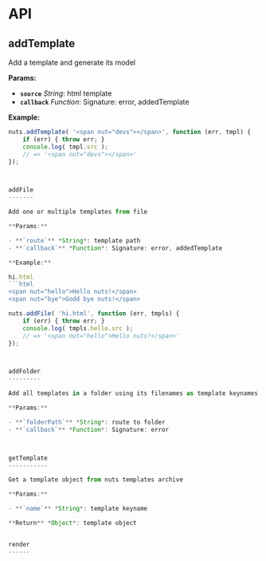 API
===

addTemplate
-----------

Add a template and generate its model

**Params:**

- **`source`** *String*: html template
- **`callback`** *Function*: Signature: error, addedTemplate


**Example:**

```js
nuts.addTemplate( '<span nut="devs"></span>', function (err, tmpl) {
	if (err) { throw err; }
	console.log( tmpl.src );
	// => '<span nut="devs"></span>'
});



addFile
-------

Add one or multiple templates from file

**Params:**

- **`route`** *String*: template path
- **`callback`** *Function*: Signature: error, addedTemplate

**Example:**

hi.html
```html
<span nut="hello">Hello nuts!</span>
<span nut="bye">Godd bye nuts!</span>
```

```js
nuts.addFile( 'hi.html', function (err, tmpls) {
	if (err) { throw err; }
	console.log( tmpls.hello.src );
	// => '<span nut="hello">Hello nuts!</span>'
});



addFolder
---------

Add all templates in a folder using its filenames as template keynames

**Params:**

- **`folderPath`** *String*: route to folder
- **`callback`** *Function*: Signature: error



getTemplate
-----------

Get a template object from nuts templates archive

**Params:**

- **`name`** *String*: template keyname

**Return** *Object*: template object


render
------




